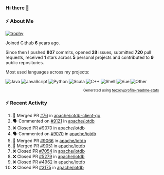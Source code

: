 ### Hi there 👋

### :zap: About Me

[![trophy](https://github-profile-trophy.vercel.app/?username=HTHou&theme=onedark)](https://github.com/ryo-ma/github-profile-trophy)
   
Joined Github **6** years ago.

Since then I pushed **807** commits, opened **28** issues, submitted **720** pull requests, received **1** stars across **5** personal projects and contributed to **9** public repositories.

Most used languages across my projects:

![Java](https://img.shields.io/static/v1?style=flat-square&label=%E2%A0%80&color=555&labelColor=%23b07219&message=Java%EF%B8%B194.4%25)
![JavaScript](https://img.shields.io/static/v1?style=flat-square&label=%E2%A0%80&color=555&labelColor=%23f1e05a&message=JavaScript%EF%B8%B11.4%25)
![Python](https://img.shields.io/static/v1?style=flat-square&label=%E2%A0%80&color=555&labelColor=%233572A5&message=Python%EF%B8%B10.7%25)
![Scala](https://img.shields.io/static/v1?style=flat-square&label=%E2%A0%80&color=555&labelColor=%23c22d40&message=Scala%EF%B8%B10.6%25)
![C++](https://img.shields.io/static/v1?style=flat-square&label=%E2%A0%80&color=555&labelColor=%23f34b7d&message=C%2B%2B%EF%B8%B10.6%25)
![Shell](https://img.shields.io/static/v1?style=flat-square&label=%E2%A0%80&color=555&labelColor=%2389e051&message=Shell%EF%B8%B10.4%25)
![Vue](https://img.shields.io/static/v1?style=flat-square&label=%E2%A0%80&color=555&labelColor=%2341b883&message=Vue%EF%B8%B10.3%25)
![Other](https://img.shields.io/static/v1?style=flat-square&label=%E2%A0%80&color=555&labelColor=%23ededed&message=Other%EF%B8%B11.2%25)

<p align="right"><sub>Generated using <a href="https://github.com/marketplace/actions/profile-readme-stats">teoxoy/profile-readme-stats</a></sub></p>


<!--![](https://github.com/HTHou/HTHou/blob/output/github-contribution-grid-snake.svg)-->

<!--![Haonan Hou's github stats](https://github-readme-stats.vercel.app/api?username=HTHou&count_private=true&show_icons=true&theme=onedark)-->

<!--![Haonan Hou's wakatime stats](https://github-readme-stats.vercel.app/api/wakatime?username=HTHou&layout=compact&theme=onedark)-->

<!--![Top Langs](https://github-readme-stats.vercel.app/api/top-langs/?username=HTHou&theme=onedark&layout=compact)-->

### :zap: Recent Activity
<!--START_SECTION:activity-->
1. 🎉 Merged PR [#76](https://github.com/apache/iotdb-client-go/pull/76) in [apache/iotdb-client-go](https://github.com/apache/iotdb-client-go)
2. 🗣 Commented on [#9121](https://github.com/apache/iotdb/issues/9121) in [apache/iotdb](https://github.com/apache/iotdb)
3. ❌ Closed PR [#9070](https://github.com/apache/iotdb/pull/9070) in [apache/iotdb](https://github.com/apache/iotdb)
4. 🗣 Commented on [#9070](https://github.com/apache/iotdb/issues/9070) in [apache/iotdb](https://github.com/apache/iotdb)
5. 🎉 Merged PR [#9066](https://github.com/apache/iotdb/pull/9066) in [apache/iotdb](https://github.com/apache/iotdb)
6. 🎉 Merged PR [#9051](https://github.com/apache/iotdb/pull/9051) in [apache/iotdb](https://github.com/apache/iotdb)
7. ❌ Closed PR [#7054](https://github.com/apache/iotdb/pull/7054) in [apache/iotdb](https://github.com/apache/iotdb)
8. ❌ Closed PR [#5279](https://github.com/apache/iotdb/pull/5279) in [apache/iotdb](https://github.com/apache/iotdb)
9. ❌ Closed PR [#4962](https://github.com/apache/iotdb/pull/4962) in [apache/iotdb](https://github.com/apache/iotdb)
10. ❌ Closed PR [#3175](https://github.com/apache/iotdb/pull/3175) in [apache/iotdb](https://github.com/apache/iotdb)
<!--END_SECTION:activity-->

<!--
**HTHou/HTHou** is a ✨ _special_ ✨ repository because its `README.md` (this file) appears on your GitHub profile.

Here are some ideas to get you started:

- 🔭 I’m currently working on ...
- 🌱 I’m currently learning ...
- 👯 I’m looking to collaborate on ...
- 🤔 I’m looking for help with ...
- 💬 Ask me about ...
- 📫 How to reach me: ...
- 😄 Pronouns: ...
- ⚡ Fun fact: ...
-->
